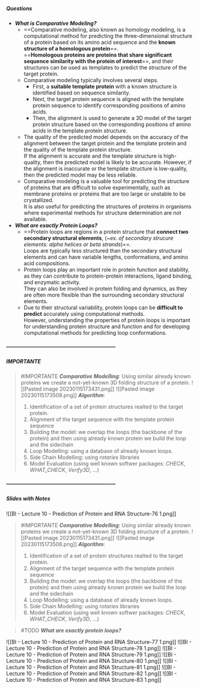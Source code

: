##### Questions
- ***What is Comparative Modeling?***
	- ==Comparative modeling, also known as homology modeling, is a computational method for predicting the three-dimensional structure of a protein based on its amino acid sequence and the **known structure of a homologous protein**==. <br>==**Homologous proteins are proteins that share significant sequence similarity with the protein of interest**==, and their structures can be used as templates to predict the structure of the target protein.
	- Comparative modeling typically involves several steps.
		- First, a **suitable template protein** with a known structure is identified based on sequence similarity.
		- Next, the target protein sequence is aligned with the template protein sequence to identify corresponding positions of amino acids.
		- Then, the alignment is used to generate a 3D model of the target protein structure based on the corresponding positions of amino acids in the template protein structure.
	- The quality of the predicted model depends on the accuracy of the alignment between the target protein and the template protein and the quality of the template protein structure. <br>If the alignment is accurate and the template structure is high-quality, then the predicted model is likely to be accurate. However, if the alignment is inaccurate or the template structure is low-quality, then the predicted model may be less reliable.
	- Comparative modeling is a valuable tool for predicting the structure of proteins that are difficult to solve experimentally, such as membrane proteins or proteins that are too large or unstable to be crystallized. <br>It is also useful for predicting the structures of proteins in organisms where experimental methods for structure determination are not available.
- ***What are exactly Protein Loops?***
	- ==Protein loops are regions in a protein structure that **connect two secondary structural elements**, (*~ex. of secondary strucure elements: alpha helices or beta strands*)==. <br>Loops are typically less structured than the secondary structural elements and can have variable lengths, conformations, and amino acid compositions.
	- Protein loops play an important role in protein function and stability, as they can contribute to protein-protein interactions, ligand binding, and enzymatic activity. <br>They can also be involved in protein folding and dynamics, as they are often more flexible than the surrounding secondary structural elements.
	- Due to their structural variability, protein loops can be **difficult to predict** accurately using computational methods. <br>However, understanding the properties of protein loops is important for understanding protein structure and function and for developing computational methods for predicting loop conformations.

##### —————————————————————
##### IMPORTANTE

> #IMPORTANTE ***Comparative Modelling***:
> Using similar already known proteins we create a not-yet-known 3D folding structure of a protein.
> ![[Pasted image 20230115173431.png]] ![[Pasted image 20230115173508.png]]
> ***Algorithm***:
> 1. Identification of a set of protein structures realted to the target protein.
> 2. Alignment of the target sequence with the template protein sequence
> 3. Building the model: we overlap the loops (the backbone of the protein) and then using already known protein we build the loop and the sidechain
> 	1. Loop Modelling: using a database of already known loops.
> 	2. Side Chain Modelling: using *rotaries* libraries
> 4. Model Evaluation (using well known softwer packages: *CHECK*, *WHAT_CHECK*, *Verify3D*, $\ldots$)


##### —————————————————————
##### Slides with Notes
![[BI - Lecture 10 - Prediction of Protein and RNA Structure-76 1.png]]

> #IMPORTANTE ***Comparative Modelling***:
> Using similar already known proteins we create a not-yet-known 3D folding structure of a protein.
> ![[Pasted image 20230115173431.png]] ![[Pasted image 20230115173508.png]]
> ***Algorithm***:
> 1. Identification of a set of protein structures realted to the target protein.
> 2. Alignment of the target sequence with the template protein sequence
> 3. Building the model: we overlap the loops (the backbone of the protein) and then using already known protein we build the loop and the sidechain
> 	1. Loop Modelling: using a database of already known loops.
> 	2. Side Chain Modelling: using *rotaries* libraries
> 4. Model Evaluation (using well known softwer packages: *CHECK*, *WHAT_CHECK*, *Verify3D*, $\ldots$)

> #TODO ***What are exactly protein loops?***

![[BI - Lecture 10 - Prediction of Protein and RNA Structure-77 1.png]] ![[BI - Lecture 10 - Prediction of Protein and RNA Structure-78 1.png]] ![[BI - Lecture 10 - Prediction of Protein and RNA Structure-79 1.png]] ![[BI - Lecture 10 - Prediction of Protein and RNA Structure-80 1.png]] ![[BI - Lecture 10 - Prediction of Protein and RNA Structure-81 1.png]] ![[BI - Lecture 10 - Prediction of Protein and RNA Structure-82 1.png]] ![[BI - Lecture 10 - Prediction of Protein and RNA Structure-83 1.png]] 
